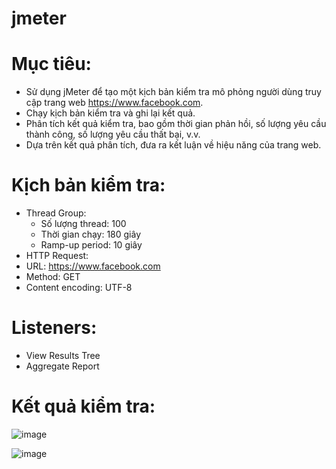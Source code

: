 # jmeter

# Mục tiêu:
  - Sử dụng jMeter để tạo một kịch bản kiểm tra mô phỏng người dùng truy cập trang web https://www.facebook.com.
  - Chạy kịch bản kiểm tra và ghi lại kết quả.
  - Phân tích kết quả kiểm tra, bao gồm thời gian phản hồi, số lượng yêu cầu thành công, số lượng yêu cầu thất bại, v.v.
  - Dựa trên kết quả phân tích, đưa ra kết luận về hiệu năng của trang web.
# Kịch bản kiểm tra:
  - Thread Group:
    + Số lượng thread: 100
    + Thời gian chạy: 180 giây
    + Ramp-up period: 10 giây
  - HTTP Request:
  - URL: https://www.facebook.com
  - Method: GET
  - Content encoding: UTF-8
# Listeners:
  - View Results Tree
  - Aggregate Report
# Kết quả kiểm tra:
![image](https://github.com/vuminhphong23/jmeter/assets/124127169/4a71c350-d809-438b-bcd6-aa8ebc3c93f3)

![image](https://github.com/vuminhphong23/jmeter/assets/124127169/bcc2fb69-1288-4ecc-b537-9cf471e1373b)


